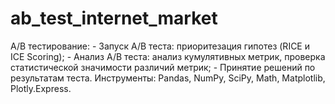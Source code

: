 # ab_test_internet_market
A/B тестирование: - Запуск A/B теста: приоритезация гипотез (RICE и ICE Scoring); - Анализ A/B теста: анализ кумулятивных метрик, проверка статистической значимости различий метрик; - Принятие решений по результатам теста. Инструменты: Pandas, NumPy, SciPy, Math, Matplotlib, Plotly.Express.
